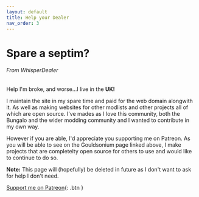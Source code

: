 ```yaml
---
layout: default
title: Help your Dealer
nav_order: 3
---
```

# Spare a septim?
###### From WhisperDealer
 
Help I'm broke, and worse...I live in the **UK!**

I maintain the site in my spare time and paid for the web domain alongwith it. As well as making websites for other modlists and other projects all of which are open source. I've mades as I love this community, both the Bungalo and the wider modding community and I wanted to contribute in my own way. 

However if you are able, I'd appreciate you supporting me on Patreon. As you will be able to see on the Gouldsonium page linked above, I make projects that are completelty open source for others to use and would like to continue to do so.

**Note:** This page will (hopefully) be deleted in future as I don't want to ask for help I don't need.

[Support me on Patreon](https://patreon.com/Gouldsonium){: .btn }
